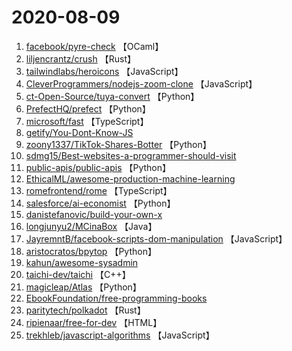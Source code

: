 # 2020-08-09

1. [facebook/pyre-check](https://github.com/facebook/pyre-check) 【OCaml】
2. [liljencrantz/crush](https://github.com/liljencrantz/crush) 【Rust】
3. [tailwindlabs/heroicons](https://github.com/tailwindlabs/heroicons) 【JavaScript】
4. [CleverProgrammers/nodejs-zoom-clone](https://github.com/CleverProgrammers/nodejs-zoom-clone) 【JavaScript】
5. [ct-Open-Source/tuya-convert](https://github.com/ct-Open-Source/tuya-convert) 【Python】
6. [PrefectHQ/prefect](https://github.com/PrefectHQ/prefect) 【Python】
7. [microsoft/fast](https://github.com/microsoft/fast) 【TypeScript】
8. [getify/You-Dont-Know-JS](https://github.com/getify/You-Dont-Know-JS) 
9. [zoony1337/TikTok-Shares-Botter](https://github.com/zoony1337/TikTok-Shares-Botter) 【Python】
10. [sdmg15/Best-websites-a-programmer-should-visit](https://github.com/sdmg15/Best-websites-a-programmer-should-visit) 
11. [public-apis/public-apis](https://github.com/public-apis/public-apis) 【Python】
12. [EthicalML/awesome-production-machine-learning](https://github.com/EthicalML/awesome-production-machine-learning) 
13. [romefrontend/rome](https://github.com/romefrontend/rome) 【TypeScript】
14. [salesforce/ai-economist](https://github.com/salesforce/ai-economist) 【Python】
15. [danistefanovic/build-your-own-x](https://github.com/danistefanovic/build-your-own-x) 
16. [longjunyu2/MCinaBox](https://github.com/longjunyu2/MCinaBox) 【Java】
17. [JayremntB/facebook-scripts-dom-manipulation](https://github.com/JayremntB/facebook-scripts-dom-manipulation) 【JavaScript】
18. [aristocratos/bpytop](https://github.com/aristocratos/bpytop) 【Python】
19. [kahun/awesome-sysadmin](https://github.com/kahun/awesome-sysadmin) 
20. [taichi-dev/taichi](https://github.com/taichi-dev/taichi) 【C++】
21. [magicleap/Atlas](https://github.com/magicleap/Atlas) 【Python】
22. [EbookFoundation/free-programming-books](https://github.com/EbookFoundation/free-programming-books) 
23. [paritytech/polkadot](https://github.com/paritytech/polkadot) 【Rust】
24. [ripienaar/free-for-dev](https://github.com/ripienaar/free-for-dev) 【HTML】
25. [trekhleb/javascript-algorithms](https://github.com/trekhleb/javascript-algorithms) 【JavaScript】
